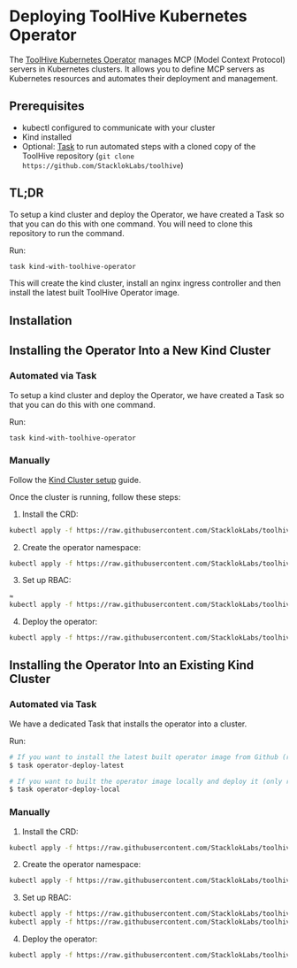 # Deploying ToolHive Kubernetes Operator

The [ToolHive Kubernetes Operator](../../cmd/thv-operator/README.md) manages MCP (Model Context Protocol) servers in Kubernetes clusters. It allows you to define MCP servers as Kubernetes resources and automates their deployment and management.

## Prerequisites

- kubectl configured to communicate with your cluster
- Kind installed
- Optional: [Task](https://taskfile.dev/installation/) to run automated steps with a cloned copy of the ToolHive repository
  (`git clone https://github.com/StacklokLabs/toolhive`)


## TL;DR

To setup a kind cluster and deploy the Operator, we have created a Task so that you can do this with one command. You will need to clone this repository to run the command.

Run:
```bash
task kind-with-toolhive-operator
```

This will create the kind cluster, install an nginx ingress controller and then install the latest built ToolHive Operator image.

## Installation

## Installing the Operator Into a New Kind Cluster

### Automated via Task

To setup a kind cluster and deploy the Operator, we have created a Task so that you can do this with one command.

Run:
```bash
task kind-with-toolhive-operator
```

### Manually

Follow the [Kind Cluster setup](./setup-kind-cluster.md#manual-setup-setup--destroy-a-local-kind-cluster) guide.

Once the cluster is running, follow these steps:

1. Install the CRD:

```bash
kubectl apply -f https://raw.githubusercontent.com/StacklokLabs/toolhive/main/deploy/operator/crds/toolhive.stacklok.dev_mcpservers.yaml
```

2. Create the operator namespace:

```bash
kubectl apply -f https://raw.githubusercontent.com/StacklokLabs/toolhive/main/deploy/operator/namespace.yaml
```

3. Set up RBAC:

```bash
≈
kubectl apply -f https://raw.githubusercontent.com/StacklokLabs/toolhive/main/deploy/operator/toolhive_rbac.yaml
```

4. Deploy the operator:

```bash
kubectl apply -f https://raw.githubusercontent.com/StacklokLabs/toolhive/main/deploy/operator/operator.yaml
```

## Installing the Operator Into an Existing Kind Cluster

### Automated via Task

We have a dedicated Task that installs the operator into a cluster.

Run:

```bash
# If you want to install the latest built operator image from Github (recommended)
$ task operator-deploy-latest

# If you want to built the operator image locally and deploy it (only recommended if you're doing development around the Operator)
$ task operator-deploy-local
```

### Manually

1. Install the CRD:

```bash
kubectl apply -f https://raw.githubusercontent.com/StacklokLabs/toolhive/main/deploy/operator/crds/toolhive.stacklok.dev_mcpservers.yaml
```

2. Create the operator namespace:

```bash
kubectl apply -f https://raw.githubusercontent.com/StacklokLabs/toolhive/main/deploy/operator/namespace.yaml
```

3. Set up RBAC:

```bash
kubectl apply -f https://raw.githubusercontent.com/StacklokLabs/toolhive/main/deploy/operator/rbac.yaml
kubectl apply -f https://raw.githubusercontent.com/StacklokLabs/toolhive/main/deploy/operator/toolhive_rbac.yaml
```

4. Deploy the operator:

```bash
kubectl apply -f https://raw.githubusercontent.com/StacklokLabs/toolhive/main/deploy/operator/operator.yaml
```